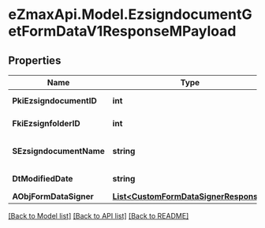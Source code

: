 
# eZmaxApi.Model.EzsigndocumentGetFormDataV1ResponseMPayload

## Properties

Name | Type | Description | Notes
------------ | ------------- | ------------- | -------------
**PkiEzsigndocumentID** | **int** | The unique ID of the Ezsigndocument | 
**FkiEzsignfolderID** | **int** | The unique ID of the Ezsignfolder | 
**SEzsigndocumentName** | **string** | The name of the document that will be presented to Ezsignfoldersignerassociations | 
**DtModifiedDate** | **string** | The date and time at which the object was last modified | 
**AObjFormDataSigner** | [**List&lt;CustomFormDataSignerResponse&gt;**](CustomFormDataSignerResponse.md) |  | 

[[Back to Model list]](../README.md#documentation-for-models)
[[Back to API list]](../README.md#documentation-for-api-endpoints)
[[Back to README]](../README.md)

